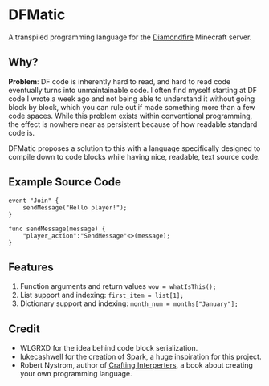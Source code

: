 # DFMatic
A transpiled programming language for the [Diamondfire](https://mcdiamondfire.com) Minecraft server.

## Why?
<b>Problem</b>: DF code is inherently hard to read, and hard to read code eventually turns into unmaintainable code. I often find myself starting at DF code I wrote a week ago and not being able to understand it without going block by block, which you can rule out if made something more than a few code spaces. While this problem exists within conventional programming, the effect is nowhere near as persistent because of how readable standard code is.

DFMatic proposes a solution to this with a language specifically designed to compile down to code blocks while having nice, readable, text source code.

## Example Source Code
```
event "Join" {
    sendMessage("Hello player!");
}

func sendMessage(message) {
    "player_action":"SendMessage"<>(message);
}
```

## Features
1. Function arguments and return values `wow = whatIsThis();`
2. List support and indexing: `first_item = list[1];`
3. Dictionary support and indexing: `month_num = months["January"];`

## Credit
* WLGRXD for the idea behind code block serialization.
* lukecashwell for the creation of Spark, a huge inspiration for this project.
* Robert Nystrom, author of [Crafting Interperters](https://craftinginterpreters.com/), a book about creating your own programming language. 